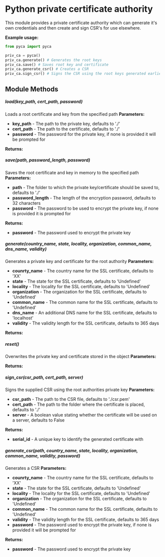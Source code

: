 # Python private certificate authority
This module provides a private certificate authority which can generate it's own credentials and then create and sign CSR's for use elsewhere.

**Example usage:**
```python
from pyca import pyca

priv_ca = pyca()
priv_ca.generate() # Generates the root keys
priv_ca.save() # Saves root key and certificate
priv_ca.generate_csr() # Creates a CSR
priv_ca.sign_csr() # Signs the CSR using the root keys generated earlier
```
## Module Methods
##### load(key_path, cert_path, password)
Loads a root certificate and key from the specified path
**Parameters:**
* **key_path** - The path to the private key, defaults to './'
* **cert_path** - The path to the certificate, defaults to './'
* **password** - The password for the private key, if none is provided it will be prompted for

**Returns:**
	
##### save(path, password_length, password)
Saves the root certificate and key in memory to the specified path
**Parameters:**
* **path** - The folder to which the private key/certificate should be saved to, defaults to './'
* **password_length** - The length of the encryption password, defaults to 32 characters
* **password** - The password to be used to encrypt the private key, if none is provided it is prompted for

**Returns:**
* **password** - The password used to encrypt the private key
	

##### generate(country_name, state, locality, organization, common_name, dns_name, validity)
Generates a private key and certificate for the root authority
**Parameters:**
* **counrty_name** - The country name for the SSL certificate, defaults to 'XX'
* **state** - The state for the SSL certificate, defaults to 'Undefined'
* **locality** - The locality for the SSL certificate, defaults to 'Undefined'
* **organization** - The organization for the SSL certificate, defaults to 'Undefined'
* **common_name** - The common name for the SSL certificate, defaults to 'Undefined'
* **dns_name** - An additional DNS name for the SSL certificate, defaults to 'localhost'
* **validity** - The validity length for the SSL certificate, defaults to 365 days

**Returns:**

	
##### reset()
Overwrites the private key and certificate stored in the object
**Parameters:**

**Returns:**
	
##### sign_csr(csr_path, cert_path, server)
Signs the supplied CSR using the root authorities private key
**Parameters:**
* **csr_path** - The path to the CSR file, defaults to './csr.pem'
* **cert_path** - The path to the folder where the certificate is placed, defaults to './'
* **server** - A boolean value stating whether the certificate will be used on a server, defaults to False

**Returns:**
* **serial_id** - A unique key to identify the generated certificate with

##### generate_csr(path, country_name, state, locality, organization, common_name, validity, password)
Generates a CSR
**Parameters:**
* **counrty_name** - The country name for the SSL certificate, defaults to 'XX'
* **state** - The state for the SSL certificate, defaults to 'Undefined'
* **locality** - The locality for the SSL certificate, defaults to 'Undefined'
* **organization** - The organization for the SSL certificate, defaults to 'Undefined'
* **common_name** - The common name for the SSL certificate, defaults to 'Undefined'
* **validity** - The validity length for the SSL certificate, defaults to 365 days
* **password** - The password used to encrypt the private key, if none is provided it will be prompted for

**Returns:**
* **password** - The password used to encrypt the private key
						